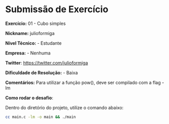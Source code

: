 # Submissão de Exercício

**Exercício:** 01 - Cubo simples

**Nickname:** julioformiga

**Nível Técnico:** - Estudante

**Empresa:** - Nenhuma

**Twitter**: https://twitter.com/julioformiga

**Dificuldade de Resolução:** - Baixa

**Comentários:**
Para utilizar a função pow(), deve ser compilado com a flag -lm

**Como rodar o desafio**:

Dentro do diretório do projeto, utilize o comando abaixo:
```bash
cc main.c -lm -o main && ./main
```
